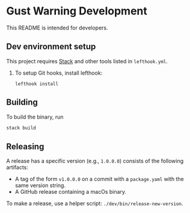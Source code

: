 # Gust Warning Development

This README is intended for developers.

## Dev environment setup

This project requires [Stack] and other tools listed in `lefthook.yml`.

1. To setup Git hooks, install lefthook:

   ```shell
   lefthook install
   ```

## Building

To build the binary, run

```bash
stack build
```

## Releasing

A release has a specific version (e.g., `1.0.0.0`) consists of the following
artifacts:

- A tag of the form `v1.0.0.0` on a commit with a `package.yaml` with the same
  version string.
- A GitHub release containing a macOs binary.

To make a release, use a helper script: `./dev/bin/release-new-version`.

[Stack]: https://docs.haskellstack.org/en/stable/
